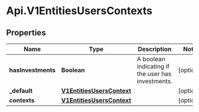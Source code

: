 # Api.V1EntitiesUsersContexts

## Properties

Name | Type | Description | Notes
------------ | ------------- | ------------- | -------------
**hasInvestments** | **Boolean** | A boolean indicating if the user has investments. | [optional] 
**_default** | [**V1EntitiesUsersContext**](V1EntitiesUsersContext.md) |  | [optional] 
**contexts** | [**V1EntitiesUsersContext**](V1EntitiesUsersContext.md) |  | [optional] 


